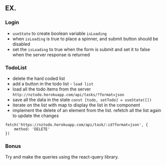 ## EX.

### Login

- `useState` to create boolean variable `isLoading`
- when `isLoading` is true to place a spinner, and submit button should be disabled
- set the `isLoading` to true when the form is submit and set it to false when the server response is returned

### TodoList

- delete the hard coded list
- add a button in the todo list - `load list`
- load all the todo items from the server `http://nztodo.herokuapp.com/api/tasks/?format=json`
- save all the data in the state `const [todo, setTodo] = useState([])`
- iterate on the list with map to display the list in the component
- implement the delete of an element from the list. refetch all the list again to update the changes

```
fetch('https://nztodo.herokuapp.com/api/task/:id?format=json', {
	method: 'DELETE'
})
```
### Bonus

Try and make the queries using the react-query library.


